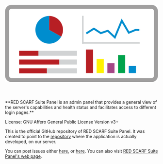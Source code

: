 <p align="center"><img src="red_scarf_suite_panel_logo_simple.svg" alt="RED SCARF Suite Panel Logo"/></p>
<span style="display:block;height:40px;"></span>
**RED SCARF Suite Panel is an admin panel that provides a general view of the server's capabilities and health status and facilitates access to different login pages.**

License: GNU Affero General Public License Version v3+

This is the official GitHub repository of RED SCARF Suite Panel. It was created to point to the <a href="https://git.doublebastion.com/red-scarf-suite-panel/" rel="noreferrer noopener" target="_blank">repository</a> where the application is actually developed, on our server.

You can post issues either <a href="https://github.com/DoubleBastionAdmin/red-scarf-suite-panel/issues" rel="noreferrer noopener" target="_blank">here</a>, or <a href="https://git.doublebastion.com/red-scarf-suite-panel/issues/develop" rel="noreferrer noopener" target="_blank">here</a>. You can also visit <a href="https://www.doublebastion.com/red-scarf-suite-panel/" rel="noreferrer noopener" target="_blank">RED SCARF Suite Panel's web page</a>.
